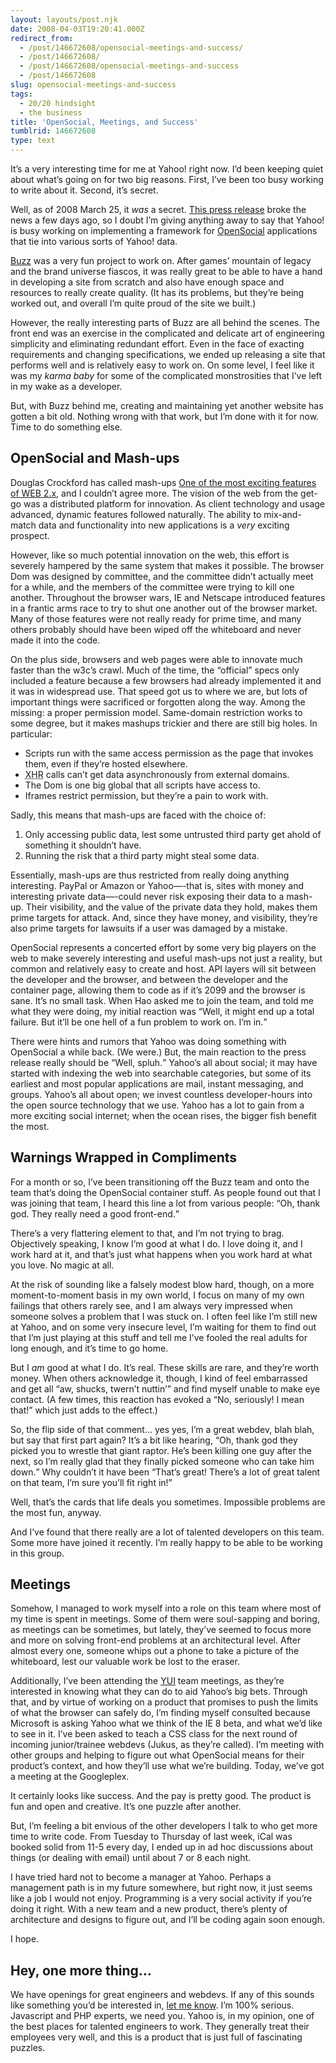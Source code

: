 ```yaml
---
layout: layouts/post.njk
date: 2008-04-03T19:20:41.000Z
redirect_from:
  - /post/146672608/opensocial-meetings-and-success/
  - /post/146672608/
  - /post/146672608/opensocial-meetings-and-success
  - /post/146672608
slug: opensocial-meetings-and-success
tags:
  - 20/20 hindsight
  - the business
title: 'OpenSocial, Meetings, and Success'
tumblrid: 146672608
type: text
---
```

<p>It’s a very interesting time for me at Yahoo! right now.  I’d been keeping quiet about what’s going on for two big reasons.  First, I’ve been too busy working to write about it.  Second, it’s secret.</p>

<p>Well, as of 2008 March 25, it <em>was</em> a secret.  <a href="http://yhoo.client.shareholder.com/press/releasedetail.cfm?ReleaseID=301421">This press release</a> broke the news a few days ago, so I doubt I’m giving anything away to say that Yahoo! is busy working on implementing a framework for <a href="http://code.google.com/apis/opensocial/">OpenSocial</a> applications that tie into various sorts of Yahoo! data.</p>

<p><a href="http://buzz.yahoo.com">Buzz</a> was a very fun project to work on.  After games’ mountain of legacy and the brand universe fiascos, it was really great to be able to have a hand in developing a site from scratch and also have enough space and resources to really create quality.  (It has its problems, but they’re being worked out, and overall I’m quite proud of the site we built.)</p>

<p>However, the really interesting parts of Buzz are all behind the scenes.  The front end was an exercise in the complicated and delicate art of engineering simplicity and eliminating redundant effort.  Even in the face of exacting requirements and changing specifications, we ended up releasing a site that performs well and is relatively easy to work on.  On some level, I feel like it was my <dfn title="The kid you have and treat really nicely to make up for their older sibling that turned into a drug addict due to your shoddy parenting">karma baby</dfn> for some of the complicated monstrosities that I’ve left in my wake as a developer.</p>

<p>But, with Buzz behind me, creating and maintaining yet another website has gotten a bit old.  Nothing wrong with that work, but I’m done with it for now.  Time to do something else.</p>

<h2 id="opensocial_and_mash_ups">OpenSocial and Mash-ups</h2>

<p>Douglas Crockford has called mash-ups <a href="http://blog.360.yahoo.com/blog-TBPekxc1dLNy5DOloPfzVvFIVOWMB0li?tag=mashups">One of the most exciting features of WEB 2.x</a>, and I couldn’t agree more.  The vision of the web from the get-go was a distributed platform for innovation.  As client technology and usage advanced, dynamic features followed naturally.  The ability to mix-and-match data and functionality into new applications is a <em>very</em> exciting prospect.</p>

<p>However, like so much potential innovation on the web, this effort is severely hampered by the same system that makes it possible.  The browser Dom was designed by committee, and the committee didn’t actually meet for a while, and the members of the committee were trying to kill one another.  Throughout the browser wars, IE and Netscape introduced features in a frantic arms race to try to shut one another out of the browser market.  Many of those features were not really ready for prime time, and many others probably should have been wiped off the whiteboard and never made it into the code.</p>

<p>On the plus side, browsers and web pages were able to innovate much faster than the w3c’s crawl.  Much of the time, the “official” specs only included a feature because a few browsers had already implemented it and it was in widespread use.  That speed got us to where we are, but lots of important things were sacrificed or forgotten along the way.  Among the missing: a proper permission model.  Same-domain restriction works to some degree, but it makes mashups trickier and there are still big holes.  In particular:</p>

<ul><li>Scripts run with the same access permission as the page that invokes them, even if they’re hosted elsewhere.</li>
<li><abbr title="XML HTTP Request">XHR</abbr> calls can’t get data asynchronously from external domains.</li>
<li>The Dom is one big global that all scripts have access to.</li>
<li>Iframes restrict permission, but they’re a pain to work with.</li>
</ul><p>Sadly, this means that mash-ups are faced with the choice of:</p>

<ol><li>Only accessing public data, lest some untrusted third party get ahold of something it shouldn’t have.</li>
<li>Running the risk that a third party might steal some data.</li>
</ol><p>Essentially, mash-ups are thus restricted from really doing anything interesting.  PayPal or Amazon or Yahoo—-that is, sites with money and interesting private data—-could never risk exposing their data to a mash-up.  Their visibility, and the value of the private data they hold, makes them prime targets for attack.  And, since they have money, and visibility, they’re also prime targets for lawsuits if a user was damaged by a mistake.</p>

<p>OpenSocial represents a concerted effort by some very big players on the web to make severely interesting and useful mash-ups not just a reality, but common and relatively easy to create and host.  API layers will sit between the developer and the browser, and between the developer and the container page, allowing them to code as if it’s 2099 and the browser is sane.  It’s no small task.  When Hao asked me to join the team, and told me what they were doing, my initial reaction was <q>Well, it might end up a total failure.  But it’ll be one hell of a fun problem to work on.  I’m in.</q></p>

<p>There were hints and rumors that Yahoo was doing something with OpenSocial a while back.  (We were.)  But, the main reaction to the press release really should be <q>Well, spluh.</q>  Yahoo’s all about social; it may have started with indexing the web into searchable categories, but some of its earliest and most popular applications are mail, instant messaging, and groups.  Yahoo’s all about open; we invest countless developer-hours into the open source technology that we use.  Yahoo has a lot to gain from a more exciting social internet; when the ocean rises, the bigger fish benefit the most.</p>

<h2 id="warnings_wrapped_in_compliments">Warnings Wrapped in Compliments</h2>

<p>For a month or so, I’ve been transitioning off the Buzz team and onto the team that’s doing the OpenSocial container stuff.  As people found out that I was joining that team, I heard this line a lot from various people: <q>Oh, thank god.  They really need a good front-end.</q></p>

<p>There’s a very flattering element to that, and I’m not trying to brag.  Objectively speaking, I know I’m good at what I do.  I love doing it, and I work hard at it, and that’s just what happens when you work hard at what you love.  No magic at all.</p>

<p>At the risk of sounding like a falsely modest blow hard, though, on a more moment-to-moment basis in my own world, I focus on many of my own failings that others rarely see, and I am always very impressed when someone solves a problem that I was stuck on.  I often feel like I’m still new at Yahoo, and on some very insecure level, I’m waiting for them to find out that I’m just playing at this stuff and tell me I’ve fooled the real adults for long enough, and it’s time to go home.</p>

<p>But I <em>am</em> good at what I do.  It’s real.  These skills are rare, and they’re worth money.  When others acknowledge it, though, I kind of feel embarrassed and get all “aw, shucks, twern’t nuttin’” and find myself unable to make eye contact.  (A few times, this reaction has evoked a <q>No, seriously!  I mean that!</q> which just adds to the effect.)</p>

<p>So, the flip side of that comment… yes yes, I’m a great webdev, blah blah, but say that first part again?  It’s a bit like hearing, <q>Oh, thank god they picked you to wrestle that giant raptor.  He’s been killing one guy after the next, so I’m really glad that they finally picked someone who can take him down.</q>  Why couldn’t it have been <q>That’s great!  There’s a lot of great talent on that team, I’m sure you’ll fit right in!</q></p>

<p>Well, that’s the cards that life deals you sometimes.  Impossible problems are the most fun, anyway.</p>

<p>And I’ve found that there really are a lot of talented developers on this team.  Some more have joined it recently.  I’m really happy to be able to be working in this group.</p>

<h2 id="meetings">Meetings</h2>

<p>Somehow, I managed to work myself into a role on this team where most of my time is spent in meetings.  Some of them were soul-sapping and boring, as meetings can be sometimes, but lately, they’ve seemed to focus more and more on solving front-end problems at an architectural level.  After almost every one, someone whips out a phone to take a picture of the whiteboard, lest our valuable work be lost to the eraser.  </p>

<p>Additionally, I’ve been attending the <a href="http://developer.yahoo.com/yui/" title="Yahoo User Interface">YUI</a> team meetings, as they’re interested in knowing what they can do to aid Yahoo’s big bets.  Through that, and by virtue of working on a product that promises to push the limits of what the browser can safely do, I’m finding myself consulted because Microsoft is asking Yahoo what we think of the IE 8 beta, and what we’d like to see in it.  I’ve been asked to teach a CSS class for the next round of incoming junior/trainee webdevs (Jukus, as they’re called).  I’m meeting with other groups and helping to figure out what OpenSocial means for their product’s context, and how they’ll use what we’re building.  Today, we’ve got a meeting at the Googleplex.</p>

<p>It certainly looks like success.  And the pay is pretty good.  The product is fun and open and creative.  It’s one puzzle after another.</p>

<p>But, I’m feeling a bit envious of the other developers I talk to who get more time to write code.  From Tuesday to Thursday of last week, iCal was booked solid from 11-5 every day, I ended up in ad hoc discussions about things (or dealing with email) until about 7 or 8 each night.</p>

<p>I have tried hard not to become a manager at Yahoo.  Perhaps a management path is in my future somewhere, but right now, it just seems like a job I would not enjoy.  Programming is a very social activity if you’re doing it right.  With a new team and a new product, there’s plenty of architecture and designs to figure out, and I’ll be coding again soon enough.</p>

<p>I hope.</p>

<h2 id="hey_one_more_thing8230">Hey, one more thing…</h2>

<p>We have openings for great engineers and webdevs.  If any of this sounds like something you’d be interested in, <a href="http://foohack.com/contact/">let me know</a>.  I’m 100% serious.  Javascript and PHP experts, we need you.  Yahoo is, in my opinion, one of the best places for talented engineers to work.  They generally treat their employees very well, and this is a product that is just full of fascinating puzzles.  </p>
